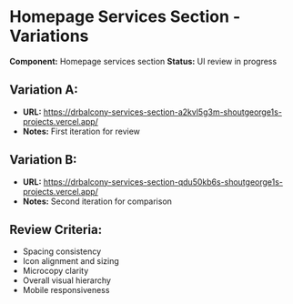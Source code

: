 # Homepage Services Section - Variations
**Component:** Homepage services section
**Status:** UI review in progress

## Variation A:
- **URL:** https://drbalcony-services-section-a2kvl5g3m-shoutgeorge1s-projects.vercel.app/
- **Notes:** First iteration for review

## Variation B:
- **URL:** https://drbalcony-services-section-qdu50kb6s-shoutgeorge1s-projects.vercel.app/
- **Notes:** Second iteration for comparison

## Review Criteria:
- Spacing consistency
- Icon alignment and sizing
- Microcopy clarity
- Overall visual hierarchy
- Mobile responsiveness
